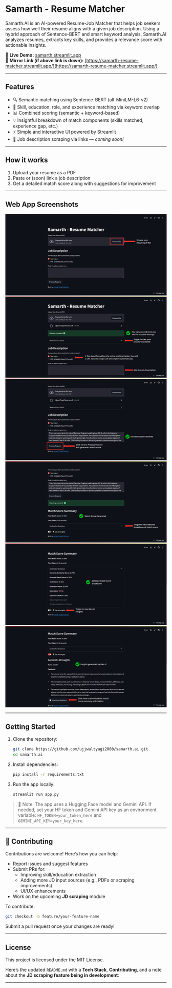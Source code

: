 # Samarth - Resume Matcher

Samarth.AI is an AI-powered Resume-Job Matcher that helps job seekers assess how well their resume aligns with a given job description. Using a hybrid approach of Sentence-BERT and smart keyword analysis, Samarth.AI analyzes resumes, extracts key skills, and provides a relevance score with actionable insights.

🚀 **Live Demo:** [samarth.streamlit.app](https://samarth.streamlit.app/)  
🚀 **Mirror Link (if above link is down):** [https://samarth-resume-matcher.streamlit.app/](https://samarth-resume-matcher.streamlit.app/)

---

## Features

- 🔍 Semantic matching using Sentence-BERT (all-MiniLM-L6-v2)
- 🎯 Skill, education, role, and experience matching via keyword overlap
- 📊 Combined scoring (semantic + keyword-based)
- 💡 Insightful breakdown of match components (skills matched, experience gap, etc.)
- ⚡ Simple and interactive UI powered by Streamlit
- 🚧 Job description scraping via links — _coming soon!_

---

## How it works

1. Upload your resume as a PDF
2. Paste or (soon) link a job description
3. Get a detailed match score along with suggestions for improvement

---

## Web App Screenshots

![Screen 1](img/1.png)
![Screen 2](img/2.png)
![Screen 3](img/3.png)
![Screen 4](img/4.png)
![Screen 5](img/5.png)
![Screen 6](img/6.png)

---

## Getting Started

1. Clone the repository:
   ```bash
   git clone https://github.com/ujjwaltyagi2000/samarth.ai.git
   cd samarth.ai
   ```
2. Install dependencies:
   ```bash
   pip install -r requirements.txt
   ```
3. Run the app locally:
   ```bash
   streamlit run app.py
   ```

> 🔐 Note: The app uses a Hugging Face model and Gemini API. If needed, set your HF token and Gemini API key as an environment variable: `HF_TOKEN=your_token_here` and `GEMINI_API_KEY=your_key_here`.

---

## 🤝 Contributing

Contributions are welcome! Here’s how you can help:

- Report issues and suggest features
- Submit PRs for:
  - Improving skill/education extraction
  - Adding more JD input sources (e.g., PDFs or scraping improvements)
  - UI/UX enhancements
- Work on the upcoming **JD scraping** module

To contribute:

```bash
git checkout -b feature/your-feature-name
```

Submit a pull request once your changes are ready!

---

## License

This project is licensed under the MIT License.

Here’s the updated `README.md` with a **Tech Stack**, **Contributing**, and a note about the **JD scraping feature being in development**:

---
